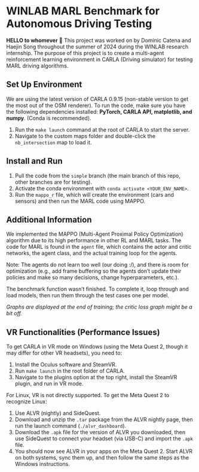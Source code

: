 # **WINLAB MARL Benchmark for Autonomous Driving Testing**

**HELLO to whomever** 👋 This project was worked on by Dominic Catena and Haejin Song throughout the summer of 2024 during the WINLAB research internship. The purpose of this project is to create a multi-agent reinforcement learning environment in CARLA (Driving simulator) for testing MARL driving algorithms.

## **Set Up Environment**
We are using the latest version of CARLA 0.9.15 (non-stable version to get the most out of the OSM renderer). To run the code, make sure you have the following dependencies installed: **PyTorch, CARLA API, matplotlib, and numpy**. (Conda is recommended).

1. Run the `make launch` command at the root of CARLA to start the server.
2. Navigate to the custom maps folder and double-click the `nb_intersection` map to load it.

## **Install and Run**
1. Pull the code from the `simple` branch (the main branch of this repo, other branches are for testing).
2. Activate the conda environment with `conda activate <YOUR_ENV_NAME>`.
3. Run the `mappo_r` file, which will create the environment (cars and sensors) and then run the MARL code using MAPPO.

## **Additional Information**
We implemented the MAPPO (Multi-Agent Proximal Policy Optimization) algorithm due to its high performance in other RL and MARL tasks. The code for MARL is found in the `agent` file, which contains the actor and critic networks, the agent class, and the actual training loop for the agents.

Note: The agents do not learn too well (our doing :/), and there is room for optimization (e.g., add frame buffering so the agents don’t update their policies and make so many decisions, change hyperparameters, etc.).

The benchmark function wasn’t finished. To complete it, loop through and load models, then run them through the test cases one per model.

*Graphs are displayed at the end of training; the critic loss graph might be a bit off.*

## **VR Functionalities (Performance Issues)**
To get CARLA in VR mode on Windows (using the Meta Quest 2, though it may differ for other VR headsets), you need to:
1. Install the Oculus software and SteamVR.
2. Run `make launch` in the root folder of CARLA.
3. Navigate to the plugins option at the top right, install the SteamVR plugin, and run in VR mode.

For Linux, VR is not directly supported. To get the Meta Quest 2 to recognize Linux:
1. Use ALVR (nightly) and SideQuest.
2. Download and unzip the `.tar` package from the ALVR nightly page, then run the launch command (`./alvr_dashboard`).
3. Download the `.apk` file for the version of ALVR you downloaded, then use SideQuest to connect your headset (via USB-C) and import the `.apk` file.
4. You should now see ALVR in your apps on the Meta Quest 2. Start ALVR on both systems, sync them up, and then follow the same steps as the Windows instructions.
